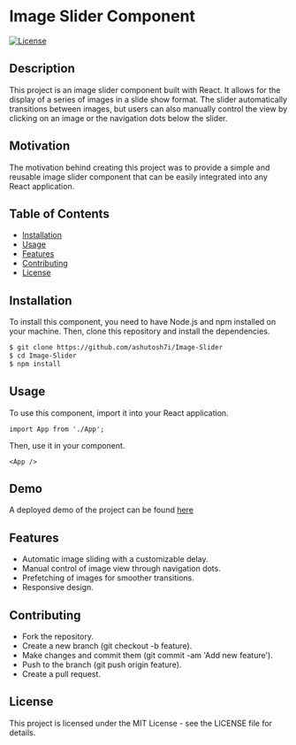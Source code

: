 # Image Slider Component

[![License](https://img.shields.io/badge/License-MIT-blue.svg)](LICENSE)

## Description

This project is an image slider component built with React. It allows for the display of a series of images in a slide show format. The slider automatically transitions between images, but users can also manually control the view by clicking on an image or the navigation dots below the slider.

## Motivation

The motivation behind creating this project was to provide a simple and reusable image slider component that can be easily integrated into any React application.

## Table of Contents

- [Installation](#installation)
- [Usage](#usage)
- [Features](#features)
- [Contributing](#contributing)
- [License](#license)

## Installation

To install this component, you need to have Node.js and npm installed on your machine. Then, clone this repository and install the dependencies.

```bash
$ git clone https://github.com/ashutosh7i/Image-Slider
$ cd Image-Slider
$ npm install
```

## Usage
To use this component, import it into your React application.

```
import App from './App';
```

Then, use it in your component.

```<App />```

## Demo
A deployed demo of the project can be found [here](https://ashutosh7i.github.io/Image-Slider/)

## Features

- Automatic image sliding with a customizable delay.
- Manual control of image view through navigation dots.
- Prefetching of images for smoother transitions.
- Responsive design.

## Contributing

- Fork the repository.
- Create a new branch (git checkout -b feature).
- Make changes and commit them (git commit -am 'Add new feature').
- Push to the branch (git push origin feature).
- Create a pull request.

## License
This project is licensed under the MIT License - see the LICENSE file for details.
